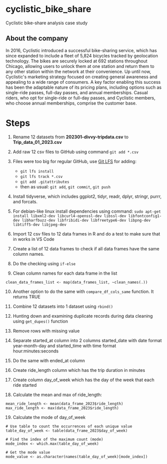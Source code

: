 # cyclistic_bike_share
Cyclistic bike-share analysis case study

## About the company
In 2016, Cyclistic introduced a successful bike-sharing service, which has since expanded to include a fleet of 5,824 bicycles tracked by geolocation technology. The bikes are securely locked at 692 stations throughout Chicago, allowing users to unlock them at one station and return them to any other station within the network at their convenience. Up until now, Cyclistic's marketing strategy focused on creating general awareness and appealing to a wide range of consumers. A key factor enabling this success has been the adaptable nature of its pricing plans, including options such as single-ride passes, full-day passes, and annual memberships. Casual riders, who opt for single-ride or full-day passes, and Cyclistic members, who choose annual memberships, comprise the customer base.

# Steps
1. Rename 12 datasets from **202301-divvy-tripdata.csv** to **Trip_data_01_2023.csv**

2. Add raw 12 csv files to GitHub using command `git add *.csv`

3. Files were too big for regular GitHub, use [Git LFS](https://git-lfs.com/) for adding:
     - `git lfs install`
     - `git lfs track *.csv`
     - `git add .gitattributes`
     - then as usual: `git add`, `git commit`, `git push`

4. Install tidyverse, which includes ggplot2, tidyr, readr, dplyr, stringr, purrr, and forcats. 

5. For debian-like linux install dependencies using command: `sudo apt-get install libxml2-dev libcurl4-openssl-dev libssl-dev libfontconfig1-dev libharfbuzz-dev libfribidi-dev libfreetype6-dev libpng-dev libtiff5-dev libjpeg-dev`

6. Import 12 csv files to 12 data frames in R and do a test to make sure that in works in VS Code

7. Create a list of 12 data frames to check if all data frames have the same column names.

8. Do the checking using `if-else`

9. Clean column names for each data frame in the list
``` {r}
clean_data_frames_list <- map(data_frames_list, ~clean_names(.)) 
```

10. Another option to do the same with `compare_df_cols_same` function. It returns TRUE

11. Combine 12 datasets into 1 dataset using `rbind()`

12. Hunting down and examining duplicate records during data cleaning using `get_dupes()` function

13. Remove rows with missing value

14. Separate started_at column into 2 columns started_date with date format year-month-day and started_time with time format hour:minutes:seconds

15. Do the same with ended_at column

16. Create ride_length column which has the trip duration in minutes

17. Create column day_of_week which has the day of the week that each ride
started

18. Calculate the mean and max of ride_length:
``` {r}
mean_ride_length <- mean(data_frame_2023$ride_length)
max_ride_length <- max(data_frame_2023$ride_length) 
```
19.  Calculate the mode of day_of_week
``` {r}
# Use table to count the occurrences of each unique value
table_day_of_week <- table(data_frame_2023$day_of_week) 

# Find the index of the maximum count (mode)
mode_index <- which.max(table_day_of_week) 

# Get the mode value
mode_value <- as.character(names(table_day_of_week)[mode_index]) 
```


